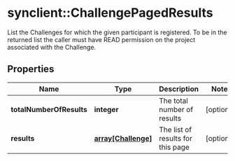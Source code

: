 # synclient::ChallengePagedResults

List the Challenges for which the given participant is registered. To be in the returned list the caller must have READ permission on the project associated with the Challenge.
## Properties
Name | Type | Description | Notes
------------ | ------------- | ------------- | -------------
**totalNumberOfResults** | **integer** | The total number of results | [optional] 
**results** | [**array[Challenge]**](Challenge.md) | The list of results for this page | [optional] 


